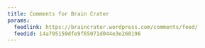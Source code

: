 ```yaml
---
title: Comments for Brain Crater
params:
  feedlink: https://braincrater.wordpress.com/comments/feed/
  feedid: 14a795159dfe9f65071d044e3e260196
---
```

